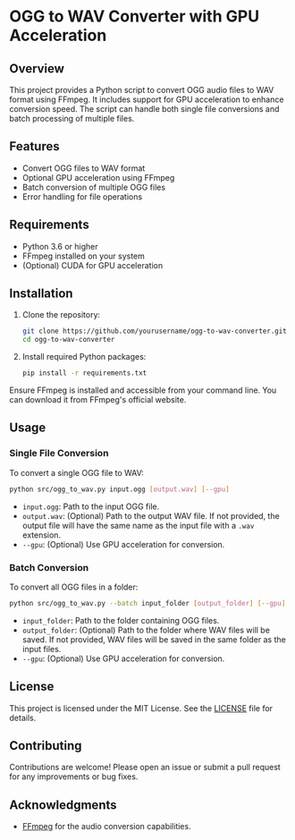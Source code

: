 # OGG to WAV Converter with GPU Acceleration

## Overview
This project provides a Python script to convert OGG audio files to WAV format using FFmpeg. It includes support for GPU acceleration to enhance conversion speed. The script can handle both single file conversions and batch processing of multiple files.

## Features
- Convert OGG files to WAV format
- Optional GPU acceleration using FFmpeg
- Batch conversion of multiple OGG files
- Error handling for file operations

## Requirements
- Python 3.6 or higher
- FFmpeg installed on your system
- (Optional) CUDA for GPU acceleration

## Installation
1. Clone the repository:
   ```bash
   git clone https://github.com/yourusername/ogg-to-wav-converter.git
   cd ogg-to-wav-converter
2. Install required Python packages:

    ```bash
    pip install -r requirements.txt
    ```
Ensure FFmpeg is installed and accessible from your command line. You can download it from FFmpeg's official website. 

## Usage
### Single File Conversion
To convert a single OGG file to WAV:
```bash
python src/ogg_to_wav.py input.ogg [output.wav] [--gpu]
```
- `input.ogg`: Path to the input OGG file.
- `output.wav`: (Optional) Path to the output WAV file. If not provided, the output file will have the same name as the input file with a `.wav` extension.
- `--gpu`: (Optional) Use GPU acceleration for conversion.

### Batch Conversion
To convert all OGG files in a folder:
```bash
python src/ogg_to_wav.py --batch input_folder [output_folder] [--gpu]
```
- `input_folder`: Path to the folder containing OGG files.
- `output_folder`: (Optional) Path to the folder where WAV files will be saved. If not provided, WAV files will be saved in the same folder as the input files.
- `--gpu`: (Optional) Use GPU acceleration for conversion.

## License
This project is licensed under the MIT License. See the [LICENSE](LICENSE) file for details.

## Contributing
Contributions are welcome! Please open an issue or submit a pull request for any improvements or bug fixes.

## Acknowledgments
- [FFmpeg](https://ffmpeg.org/) for the audio conversion capabilities.

